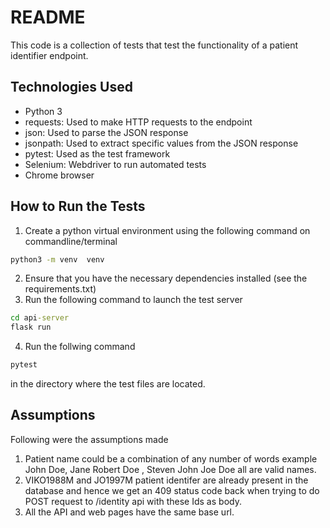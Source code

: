 # README
This code is a collection of tests that test the functionality of a patient identifier endpoint.

## Technologies Used
- Python 3
- requests: Used to make HTTP requests to the endpoint
- json: Used to parse the JSON response
- jsonpath: Used to extract specific values from the JSON response
- pytest: Used as the test framework
- Selenium: Webdriver to run automated tests
- Chrome browser

## How to Run the Tests
1. Create a python virtual environment using the following command on commandline/terminal
```cmd 
python3 -m venv  venv
```
2. Ensure that you have the necessary dependencies installed (see the requirements.txt)
3. Run the following command to launch the test server 
```cmd 
cd api-server 
flask run
```
4. Run the follwing command 
```cmd
pytest
``` 
in the directory where the test files are located.


## Assumptions

Following were the assumptions made

1. Patient name could be a combination of any number of words example John Doe, Jane Robert Doe , Steven John Joe Doe all are valid names.
2. VIKO1988M and JO1997M patient identifer are already present in the database and hence we get an 409 status code back when trying to do POST request to /identity api with these Ids as body.
3. All the API and web pages have the same base url.